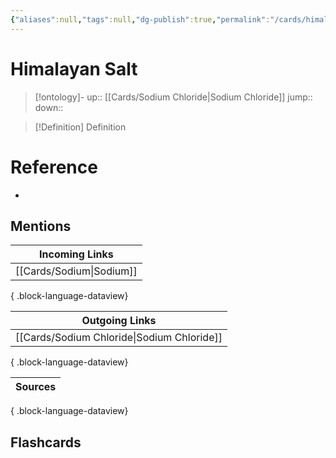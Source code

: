 ```yaml
---
{"aliases":null,"tags":null,"dg-publish":true,"permalink":"/cards/himalayan-salt/","dgPassFrontmatter":true}
---
```


# Himalayan Salt

> [!ontology]-
> up:: [[Cards/Sodium Chloride\|Sodium Chloride]]
> jump:: 
> down:: 

> [!Definition] Definition

# Reference

- 

## Mentions

| Incoming Links              |
| --------------------------- |
| [[Cards/Sodium\|Sodium]] |

{ .block-language-dataview}

| Outgoing Links                                |
| --------------------------------------------- |
| [[Cards/Sodium Chloride\|Sodium Chloride]] |

{ .block-language-dataview}

| Sources |
| ------- |

{ .block-language-dataview}

## Flashcards